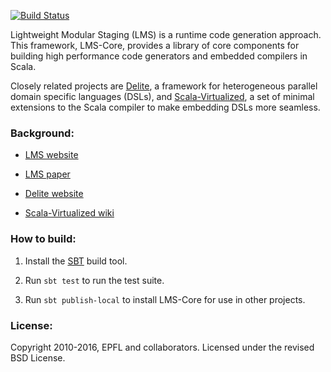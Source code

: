 [![Build Status](https://api.travis-ci.org/TiarkRompf/virtualization-lms-core.png)](https://travis-ci.org/TiarkRompf/virtualization-lms-core)

Lightweight Modular Staging (LMS) is a runtime code generation approach.
This framework, LMS-Core, provides a library of core components for building
high performance code generators and embedded compilers in Scala.

Closely related projects are [Delite](https://github.com/stanford-ppl/Delite/),
a framework for heterogeneous parallel domain specific languages (DSLs),
and [Scala-Virtualized](https://github.com/tiarkrompf/scala-virtualized/),
a set of minimal extensions to the Scala compiler to make embedding DSLs
more seamless.

### Background:

- [LMS website](http://scala-lms.github.io)

- [LMS paper](http://infoscience.epfl.ch/record/150347/files/gpce63-rompf.pdf)

- [Delite website](http://stanford-ppl.github.com/Delite/)

- [Scala-Virtualized wiki](https://github.com/TiarkRompf/scala-virtualized/wiki)


### How to build:

1. Install the [SBT](http://www.scala-sbt.org/) build tool.

2. Run `sbt test` to run the test suite.

3. Run `sbt publish-local` to install LMS-Core for use in other projects.


### License:

Copyright 2010-2016, EPFL and collaborators. Licensed under the revised BSD License.
